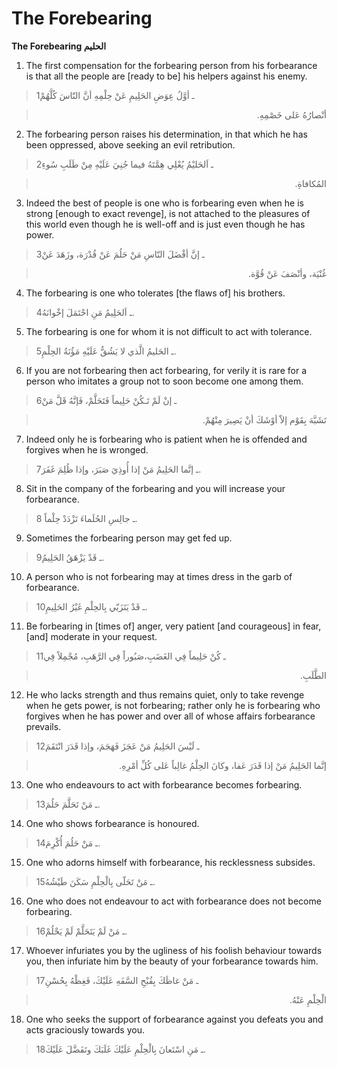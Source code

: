 The Forebearing
===============

**The Forebearing الحليم**

1. The first compensation for the forbearing person from his forbearance
is that all the people are [ready to be] his helpers against his enemy.

> 1ـ أوَّلُ عِوَضِ الحَلِيمِ عَنْ حِلْمِهِ أنَّ النّاسَ كُلَّهُمْ
<blockquote dir="rtl">
  <p>
أنْصارُهُ عَلى خَصْمِهِ.
  </p>
</blockquote>

2. The forbearing person raises his determination, in that which he has
been oppressed, above seeking an evil retribution.

> 2ـ اَلحَليْمُ يُعْلِي هِمَّتَهُ فيما جُنِيَ عَلَيْهِ مِنْ طَلَبِ سُوءِ
<blockquote dir="rtl">
  <p>
المُكافاةِ.
  </p>
</blockquote>

3. Indeed the best of people is one who is forbearing even when he is
strong [enough to exact revenge], is not attached to the pleasures of
this world even though he is well-off and is just even though he has
power.

> 3ـ إنَّ أفْضَلَ النّاسِ مَنْ حَلُمَ عَنْ قُدْرَة، وزَهَدَ عَنْ
<blockquote dir="rtl">
  <p>
غُنْيَة، وأنْصَفَ عَنْ قُوَّة.
  </p>
</blockquote>

4. The forbearing is one who tolerates [the flaws of] his brothers.

> 4ـ اَلحَلِيمُ مَنِ احْتَمَلَ إخْوانَهُ.

5. The forbearing is one for whom it is not difficult to act with
tolerance.

> 5ـ الحَليمُ الَّذي لا يَشُقُّ عَلَيْهِ مَؤُنَةُ الحِلْمِ.

6. If you are not forbearing then act forbearing, for verily it is rare
for a person who imitates a group not to soon become one among them.

> 6ـ إنْ لَمْ تَـكُنْ حَلِيماً فَتَحَلَّمْ، فَإنَّهُ قَلَّ مَنْ
<blockquote dir="rtl">
  <p>
تَشَبَّهَ بِقَوْم إلاّ أوْشَكَ أنْ يَصِيرَ مِنْهُمْ.
  </p>
</blockquote>

7. Indeed only he is forbearing who is patient when he is offended and
forgives when he is wronged.

> 7ـ إنَّما الحَلِيمُ مَنْ إذا أُوذِيَ صَبَرَ، وإذا ظُلِمَ غَفَرَ.

8. Sit in the company of the forbearing and you will increase your
forbearance.

> 8 ـ جالِسِ الحُلَماءَ تَزْدَدْ حِلْماً.

9. Sometimes the forbearing person may get fed up.

> 9ـ قَدْ يَزْهَقُ الحَلِيمُ.

10. A person who is not forbearing may at times dress in the garb of
forbearance.

> 10ـ قَدْ يَتَزَيّي بِالحِلْمِ غَيْرُ الحَلِيمِ.

11. Be forbearing in [times of] anger, very patient [and courageous] in
fear, [and] moderate in your request.

> 11ـ كُنْ حَلِيماً فِي الغَضَبِ،صَبُوراً فِي الرَّهَبِ، مُجْمِلاً فِي
<blockquote dir="rtl">
  <p>
الطَّلَبِ.
  </p>
</blockquote>

12. He who lacks strength and thus remains quiet, only to take revenge
when he gets power, is not forbearing; rather only he is forbearing who
forgives when he has power and over all of whose affairs forbearance
prevails.

> 12ـ لَيْسَ الحَلِيمُ مَنْ عَجَزَ فَهَجَمَ، وإذا قَدَرَ انْتَقَمَ
<blockquote dir="rtl">
  <p>
إنَّما الحَلِيمُ مَنْ إذا قَدَرَ عَفا، وكانَ الحِلْمُ غالِباً عَلى
كُلِّ أمْرِهِ.
  </p>
</blockquote>

13. One who endeavours to act with forbearance becomes forbearing.

> 13ـ مَنْ تَحَلَّمَ حَلُمَ.

14. One who shows forbearance is honoured.

> 14ـ مَنْ حَلُمَ أُكْرِمَ.

15. One who adorns himself with forbearance, his recklessness subsides.

> 15ـ مَنْ تَحَلّى بِالْحِلْمِ سَكَنَ طَيْشُهُ.

16. One who does not endeavour to act with forbearance does not become
forbearing.

> 16ـ مَنْ لَمْ يَتَحَلَّمْ لَمْ يَحْلُمْ.

17. Whoever infuriates you by the ugliness of his foolish behaviour
towards you, then infuriate him by the beauty of your forbearance
towards him.

> 17ـ مَنْ غاظَكَ بِقُبْحِ السَّفَهِ عَلَيْكَ، فَغِظْهُ بِحُسْنِ
<blockquote dir="rtl">
  <p>
الْحِلْمِ عَنْهُ.
  </p>
</blockquote>

18. One who seeks the support of forbearance against you defeats you and
acts graciously towards you.

> 18ـ مَنِ اسْتَعانَ بِالْحِلْمِ عَلَيْكَ غَلَبَكَ وتَفَضَّلَ عَلَيْكَ.


